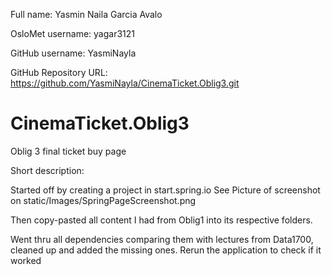 Full name: Yasmin Naila Garcia Avalo

OsloMet username: yagar3121

GitHub username: YasmiNayla

GitHub Repository URL: https://github.com/YasmiNayla/CinemaTicket.Oblig3.git

# CinemaTicket.Oblig3
 Oblig 3 final ticket buy page

Short description:

Started off by creating a project in start.spring.io
See Picture of screenshot on static/Images/SpringPageScreenshot.png

Then copy-pasted all content I had from Oblig1 into its respective folders. 

Went thru all dependencies comparing them with lectures from Data1700, cleaned up and added the missing ones. Rerun the application to check if it worked
